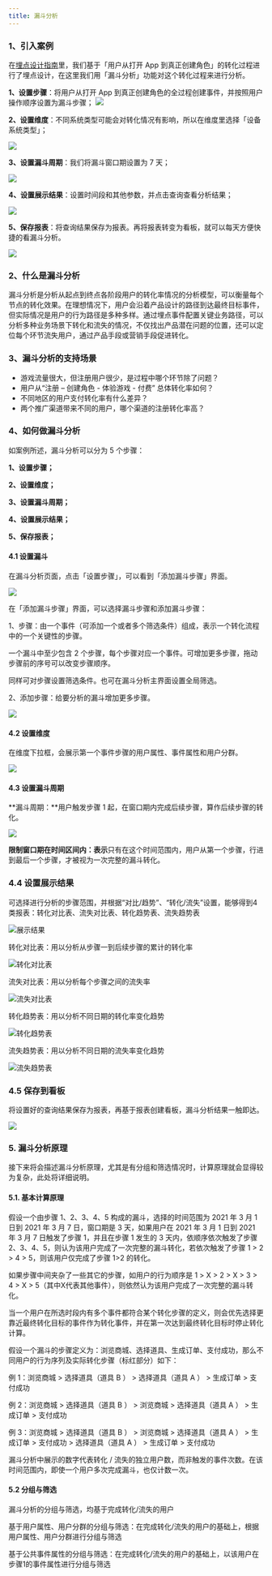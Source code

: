 ```yaml
---
title: 漏斗分析
---
```

### 1、引入案例

在[埋点设计指南](/docs/04-features/01-customEvent/02-dataModel.md)里，我们基于「用户从打开 App 到真正创建角色」的转化过程进行了埋点设计，在这里我们用「漏斗分析」功能对这个转化过程来进行分析。

**1、设置步骤**：将用户从打开 App 到真正创建角色的全过程创建事件，并按照用户操作顺序设置为漏斗步骤；
![](/img/customEvent/funnel/案例-1.png)

**2、设置维度**：不同系统类型可能会对转化情况有影响，所以在维度里选择「设备系统类型」；

![](/img/customEvent/funnel/案例-2.png)

**3、设置漏斗周期**：我们将漏斗窗口期设置为 7 天；

![](/img/customEvent/funnel/案例-3.png)

**4、设置展示结果**：设置时间段和其他参数，并点击查询查看分析结果；

![](/img/customEvent/funnel/案例-4.5.png)


**5、保存报表**：将查询结果保存为报表。再将报表转变为看板，就可以每天方便快捷的看漏斗分析。

![](/img/customEvent/funnel/案例-5.png)

### 2、什么是漏斗分析

漏斗分析是分析从起点到终点各阶段用户的转化率情况的分析模型，可以衡量每个节点的转化效果。在理想情况下，用户会沿着产品设计的路径到达最终目标事件，但实际情况是用户的行为路径是多种多样。通过埋点事件配置关键业务路径，可以分析多种业务场景下转化和流失的情况，不仅找出产品潜在问题的位置，还可以定位每个环节流失用户，通过产品手段或营销手段促进转化。

### 3、漏斗分析的支持场景

- 游戏流量很大，但注册用户很少，是过程中哪个环节除了问题？
- 用户从“注册 – 创建角色 - 体验游戏 - 付费” 总体转化率如何？
- 不同地区的用户支付转化率有什么差异？
- 两个推广渠道带来不同的用户，哪个渠道的注册转化率高？

### 4、如何做漏斗分析

如案例所述，漏斗分析可以分为 5 个步骤：

**1、设置步骤；** 

**2、设置维度；** 

**3、设置漏斗周期；** 

**4、设置展示结果；** 

**5、保存报表；**

#### 4.1 设置漏斗

在漏斗分析页面，点击「设置步骤」，可以看到「添加漏斗步骤」界面。

![](/img/customEvent/funnel/exp/1-漏斗分析-设置漏斗.png)

在「添加漏斗步骤」界面，可以选择漏斗步骤和添加漏斗步骤：

1、步骤：由一个事件（可添加一个或者多个筛选条件）组成，表示一个转化流程中的一个关键性的步骤。

一个漏斗中至少包含 2 个步骤，每个步骤对应一个事件。可增加更多步骤，拖动步骤前的序号可以改变步骤顺序。

同样可对步骤设置筛选条件。也可在漏斗分析主界面设置全局筛选。

2、添加步骤：给要分析的漏斗增加更多步骤。

![](/img/customEvent/funnel/exp/2-漏斗分析-设置漏斗.png)

#### 4.2 设置维度

在维度下拉框，会展示第一个事件步骤的用户属性、事件属性和用户分群。

![](/img/customEvent/funnel/exp/3-漏斗分析-选择维度.png)

#### 4.3 设置漏斗周期

**漏斗周期：**用户触发步骤 1 起，在窗口期内完成后续步骤，算作后续步骤的转化。

![](/img/customEvent/funnel/exp/4-漏斗分析-漏斗窗口期.png)

**限制窗口期在时间区间内：表示**只有在这个时间范围内，用户从第一个步骤，行进到最后一个步骤，才被视为一次完整的漏斗转化。

### 4.4 设置展示结果

可选择进行分析的步骤范围，并根据“对比/趋势”、“转化/流失”设置，能够得到4类报表：转化对比表、流失对比表、转化趋势表、流失趋势表

![展示结果](/img/customEvent/funnel_analyse_result_type.png)

转化对比表：用以分析从步骤一到后续步骤的累计的转化率

![转化对比表](/img/customEvent/funnel_analyse_table_1.png)

流失对比表：用以分析每个步骤之间的流失率

![流失对比表](/img/customEvent/funnel_analyse_table_2.png)

转化趋势表：用以分析不同日期的转化率变化趋势

![转化趋势表](/img/customEvent/funnel_analyse_table_3.png)

流失趋势表：用以分析不同日期的流失率变化趋势

![流失趋势表](/img/customEvent/funnel_analyse_table_4.png)

### 4.5 保存到看板

将设置好的查询结果保存为报表，再基于报表创建看板，漏斗分析结果一触即达。

![](/img/customEvent/funnel/exp/5-漏斗分析-保存报表.png)

### 5. 漏斗分析原理

接下来将会描述漏斗分析原理，尤其是有分组和筛选情况时，计算原理就会显得较为复杂，此处将详细说明。

#### 5.1. 基本计算原理

假设一个由步骤 1、2、3、4、5 构成的漏斗，选择的时间范围为 2021 年 3 月 1 日到 2021 年 3 月 7 日，窗口期是 3 天，如果用户在 2021 年 3 月 1 日到 2021 年 3 月 7 日触发了步骤 1，并且在步骤 1 发生的 3 天内，依顺序依次触发了步骤 2、3、4、5，则认为该用户完成了一次完整的漏斗转化，若依次触发了步骤 1 > 2 > 4 > 5，则该用户仅完成了步骤 1>2 的转化。

如果步骤中间夹杂了一些其它的步骤，如用户的行为顺序是 1 > X > 2 > X > 3 > 4 > X > 5（其中X代表其他事件），则依然认为该用户完成了一次完整的漏斗转化。

当一个用户在所选时段内有多个事件都符合某个转化步骤的定义，则会优先选择更靠近最终转化目标的事件作为转化事件，并在第一次达到最终转化目标时停止转化计算。

假设一个漏斗的步骤定义为：浏览商城、选择道具、生成订单、支付成功，那么不同用户的行为序列及实际转化步骤（标红部分）如下：

例 1：浏览商城 > 选择道具（道具 B ） > 选择道具（道具 A ） > 生成订单 > 支付成功

例 2：浏览商城 > 选择道具（道具 B ） > 浏览商城 > 选择道具（道具 A ） > 生成订单 > 支付成功

例 3：浏览商城 > 选择道具（道具 B ） > 浏览商城 > 选择道具（道具 A ） > 生成订单 > 支付成功 > 选择道具（道具 A ） > 生成订单 > 支付成功

漏斗分析中展示的数字代表转化 / 流失的独立用户数，而非触发的事件次数。在该时间范围内，即使一个用户多次完成漏斗，也仅计数一次。

#### 5.2 分组与筛选

漏斗分析的分组与筛选，均基于完成转化/流失的用户

基于用户属性、用户分群的分组与筛选：在完成转化/流失的用户的基础上，根据用户属性、用户分群进行分组与筛选

基于公共事件属性的分组与筛选：在完成转化/流失的用户的基础上，以该用户在步骤1的事件属性进行分组与筛选

